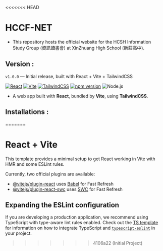 <<<<<<< HEAD
# HCCF-NET

- This repository hosts the official website for the HCSH Information Study Group (資訊讀書會) at XinZhuang High School (新莊高中).

## Version :
`v1.0.0` — Initial release, built with React + Vite + TailwindCSS

[![React](https://img.shields.io/npm/v/react?logo=react&logoColor=white&color=61DAFB)](https://github.com/facebook/react)
[![Vite](https://img.shields.io/npm/v/vite?logo=vite&logoColor=white&color=646CFF)](https://github.com/vitejs/vite)
[![TailwindCSS](https://img.shields.io/npm/v/tailwindcss?logo=tailwind-css&logoColor=white&color=06B6D4)](https://github.com/tailwindlabs/tailwindcss)
[![npm version](https://img.shields.io/npm/v/your-package-name?logo=npm&logoColor=white&color=CB3837)](https://www.npmjs.com/package/your-package-name)
![Node.js](https://img.shields.io/badge/Node.js-%3E=18.0.0-339933?logo=node.js&logoColor=white)

- A web app built with **React**, bundled by **Vite**, using **TailwindCSS**.

## Installations :


=======
# React + Vite

This template provides a minimal setup to get React working in Vite with HMR and some ESLint rules.

Currently, two official plugins are available:

- [@vitejs/plugin-react](https://github.com/vitejs/vite-plugin-react/blob/main/packages/plugin-react) uses [Babel](https://babeljs.io/) for Fast Refresh
- [@vitejs/plugin-react-swc](https://github.com/vitejs/vite-plugin-react/blob/main/packages/plugin-react-swc) uses [SWC](https://swc.rs/) for Fast Refresh

## Expanding the ESLint configuration

If you are developing a production application, we recommend using TypeScript with type-aware lint rules enabled. Check out the [TS template](https://github.com/vitejs/vite/tree/main/packages/create-vite/template-react-ts) for information on how to integrate TypeScript and [`typescript-eslint`](https://typescript-eslint.io) in your project.
>>>>>>> 4106a22 (Initial Project)
